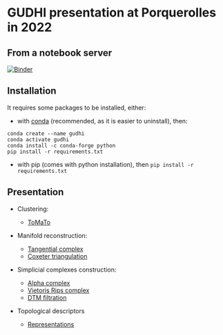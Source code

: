 # GUDHI presentation at Porquerolles in 2022

## From a notebook server

[![Binder](https://mybinder.org/badge_logo.svg)](https://mybinder.org/v2/gh/VincentRouvreau/GUDHI_presentation_Porquerolles_2022/main)

## Installation

It requires some packages to be installed, either:
* with [conda](https://docs.conda.io/projects/conda/en/latest/user-guide/install/index.html#regular-installation)  (recommended, as it is easier to uninstall), then:
```
conda create --name gudhi
conda activate gudhi
conda install -c conda-forge python
pip install -r requirements.txt
```
* with pip (comes with python installation), then `pip install -r requirements.txt`

## Presentation

* Clustering:
  * [ToMaTo](clustering.py)

* Manifold reconstruction:
  * [Tangential complex](tangential.py)
  * [Coxeter triangulation](coxeter.py)

* Simplicial complexes construction:
  * [Alpha complex](alpha_complex.py)
  * [Vietoris Rips complex](rips_complex.py)
  * [DTM filtration](dtm_rips_complex.py)

* Topological descriptors
  * [Representations](persistence_representation.py)

